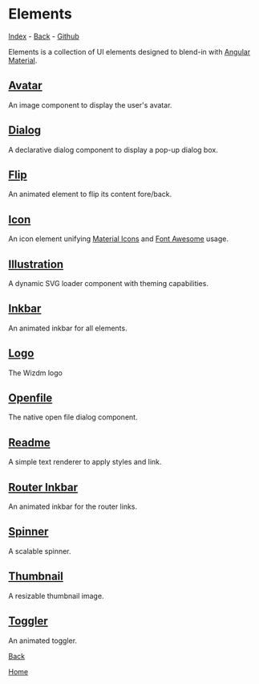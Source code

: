 # Elements

[Index](docs/index#ui-elements) - [Back](back) - [Github](https://github.com/wizdmio/wizdm/tree/master/libs/elements/src/lib)

Elements is a collection of UI elements designed to blend-in with [Angular Material](https://material.angular.io/).

## [Avatar](docs/element-avatar)
An image component to display the user's avatar.

## [Dialog](docs/element-dialog) 
A declarative dialog component to display a pop-up dialog box.

## [Flip](docs/element-flip)
An animated element to flip its content fore/back. 

## [Icon](docs/element-icon)
An icon element unifying [Material Icons](https://material.io/resources/icons/) and [Font Awesome](https://fontawesome.com/) usage.

## [Illustration](docs/element-illustration)
A dynamic SVG loader component with theming capabilities.

## [Inkbar](docs/element-inkbar)
An animated inkbar for all elements.

## [Logo](docs/element-logo)
The Wizdm logo

## [Openfile](docs/element-openfile)
The native open file dialog component.

## [Readme](docs/element-readme)
A simple text renderer to apply styles and link.

## [Router Inkbar](docs/element-router-inkbar)
An animated inkbar for the router links.

## [Spinner](docs/element-spinner)
A scalable spinner.

## [Thumbnail](docs/element-thumbnail)
A resizable thumbnail image. 

## [Toggler](docs/element-toggler)
An animated toggler.
 
[Back](back)

[Home](home)